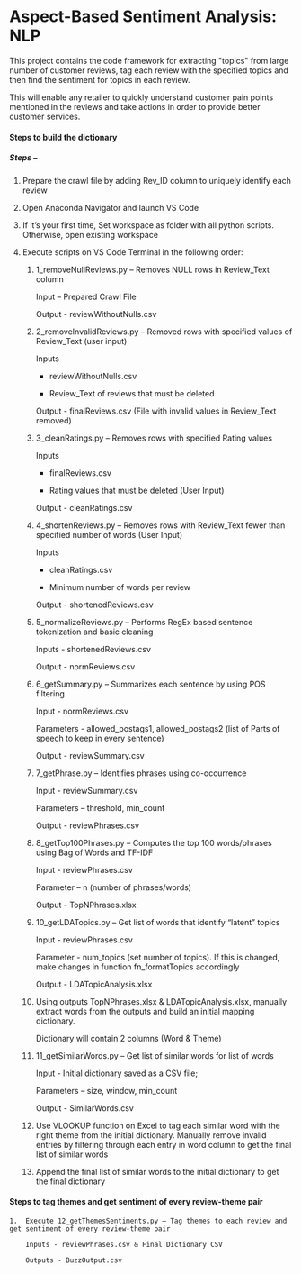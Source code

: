 # Aspect-Based Sentiment Analysis: NLP

This project contains the code framework for extracting "topics" from large number of customer reviews, 
tag each review with the specified topics and then find the sentiment for topics in each review.

This will enable any retailer to quickly understand customer pain points mentioned in the reviews and take actions in order to provide better customer services.

#### Steps to build the dictionary


##### Steps – 

1.	Prepare the crawl file by adding Rev_ID column to uniquely identify each review

2.	Open Anaconda Navigator and launch VS Code

3.	If it’s your first time, Set workspace as folder with all python scripts. Otherwise, open existing workspace

4.	Execute scripts on VS Code Terminal in the following order: 


	1.	1_removeNullReviews.py – Removes NULL rows in Review_Text column

		Input – Prepared Crawl File

		Output - reviewWithoutNulls.csv


	2.	2_removeInvalidReviews.py – Removed rows with specified values of Review_Text (user input)

		Inputs

		-	reviewWithoutNulls.csv

		-	Review_Text of reviews that must be deleted

		Output - finalReviews.csv (File with invalid values in Review_Text removed)


	3.	3_cleanRatings.py – Removes rows with specified Rating values

		Inputs

		-	finalReviews.csv

		-	Rating values that must be deleted (User Input)

		Output - cleanRatings.csv


	4.	4_shortenReviews.py – Removes rows with Review_Text fewer than specified number of words (User Input)

		Inputs

		-	cleanRatings.csv

		-	Minimum number of words per review

		Output - shortenedReviews.csv


	5.	5_normalizeReviews.py – Performs RegEx based sentence tokenization and basic cleaning

		Inputs - shortenedReviews.csv

		Output - normReviews.csv


	6.	6_getSummary.py – Summarizes each sentence by using POS filtering

		Input - normReviews.csv

		Parameters - allowed_postags1, allowed_postags2 (list of Parts of speech to keep in every sentence)

		Output - reviewSummary.csv


	7.	7_getPhrase.py – Identifies phrases using co-occurrence 

		Input - reviewSummary.csv

		Parameters – threshold, min_count

		Output - reviewPhrases.csv


	8.	8_getTop100Phrases.py – Computes the top 100 words/phrases using Bag of Words and TF-IDF

		Input - reviewPhrases.csv

		Parameter – n (number of phrases/words)

		Output - TopNPhrases.xlsx


	9.	10_getLDATopics.py – Get list of words that identify “latent” topics

		Input - reviewPhrases.csv

		Parameter - num_topics (set number of topics). If this is changed, make changes in function fn_formatTopics accordingly

		Output - LDATopicAnalysis.xlsx



	10.	Using outputs TopNPhrases.xlsx & LDATopicAnalysis.xlsx, manually extract words from the outputs and build an initial mapping dictionary.
 
		Dictionary will contain 2 columns (Word & Theme)
	

	11.	11_getSimilarWords.py – Get list of similar words for list of words

		Input - Initial dictionary saved as a CSV file; 

		Parameters – size, window, min_count

		Output - SimilarWords.csv

	12.	Use VLOOKUP function on Excel to tag each similar word with the right theme from the initial dictionary. 
		Manually remove invalid entries by filtering through each entry in word column to get the final list of similar words

	13.	Append the final list of similar words to the initial dictionary to get the final dictionary



#### Steps to tag themes and get sentiment of every review-theme pair
	1.	Execute 12_getThemesSentiments.py – Tag themes to each review and get sentiment of every review-theme pair

		Inputs - reviewPhrases.csv & Final Dictionary CSV

		Outputs - BuzzOutput.csv



